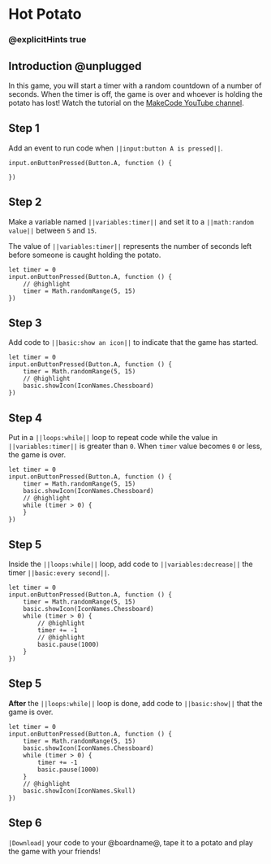 # Hot Potato

### @explicitHints true

## Introduction @unplugged

In this game, you will start a timer with a random countdown of a number of seconds. When the timer is off, the game is over and whoever is holding the potato has lost!
Watch the tutorial on the [MakeCode YouTube channel](https://youtu.be/xLEy1B_gWKY).

## Step 1

Add an event to run code when ``||input:button A is pressed||``.

```spy
input.onButtonPressed(Button.A, function () {

})
```

## Step 2

Make a variable named ``||variables:timer||`` and set it to a ``||math:random value||``
between ``5`` and ``15``.

The value of ``||variables:timer||`` represents the number of seconds left before someone
is caught holding the potato.

```spy
let timer = 0
input.onButtonPressed(Button.A, function () {
    // @highlight
    timer = Math.randomRange(5, 15)
})
```

## Step 3

Add code to ``||basic:show an icon||`` to indicate that the game has started.

```spy
let timer = 0
input.onButtonPressed(Button.A, function () {
    timer = Math.randomRange(5, 15)
    // @highlight
    basic.showIcon(IconNames.Chessboard)
})
```

## Step 4

Put in a ``||loops:while||`` loop to repeat code while the value in ``||variables:timer||`` is
greater than `0`. When `timer` value becomes `0` or less, the game is over.


```spy
let timer = 0
input.onButtonPressed(Button.A, function () {
    timer = Math.randomRange(5, 15)
    basic.showIcon(IconNames.Chessboard)
    // @highlight
    while (timer > 0) {
    }
})
```

## Step 5

Inside the ``||loops:while||`` loop, add code to ``||variables:decrease||`` the timer
``||basic:every second||``.

```spy
let timer = 0
input.onButtonPressed(Button.A, function () {
    timer = Math.randomRange(5, 15)
    basic.showIcon(IconNames.Chessboard)
    while (timer > 0) {
        // @highlight
        timer += -1
        // @highlight
        basic.pause(1000)
    }
})
```

## Step 5

**After** the ``||loops:while||`` loop is done, add code to ``||basic:show||`` that the game is over.

```spy
let timer = 0
input.onButtonPressed(Button.A, function () {
    timer = Math.randomRange(5, 15)
    basic.showIcon(IconNames.Chessboard)
    while (timer > 0) {
        timer += -1
        basic.pause(1000)
    }
    // @highlight
    basic.showIcon(IconNames.Skull)
})
```

## Step 6

`|Download|` your code to your @boardname@, tape it to a potato and play the game with your friends!
